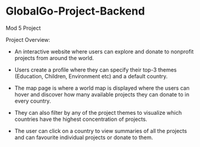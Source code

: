 # GlobalGo-Project-Backend
Mod 5 Project

Project Overview:
- An interactive website where users can explore and donate to nonprofit projects from around the world.

- Users create a profile where they can specify their top-3 themes (Education, Children, Environment etc) and a default country.

- The map page is where a world map is displayed where the users can hover and discover how many available projects they can donate to in every country.

- They can also filter by any of the project themes to visualize which countries have the highest concentration of projects.

- The user can click on a country to view summaries of all the projects and can favourite individual projects or donate to them.
